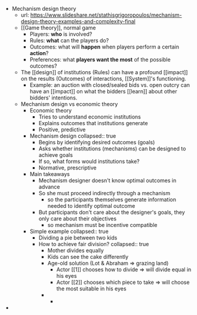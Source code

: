 - Mechanism design theory
	- url: https://www.slideshare.net/stathisgrigoropoulos/mechanism-design-theory-examples-and-complexity-final
	- [[Game theory]], normal game
		- Players: **who** is involved?
		- Rules: **what** can the players do?
		- Outcomes: what will **happen** when players perform a certain **action**?
		- Preferences: what **players want the most** of the possible outcomes?
	- The [[design]] of institutions (Rules) can have a profound [[impact]] on the results (Outcomes) of interactions, [[System]]'s functioning.
		- Example: an auction with closed/sealed bids vs. open outcry can have an [[impact]] on what the bidders [[learn]] about other bidders' intentions.
	- Mechanism design vs economic theory
		- Economic theory
			- Tries to understand economic institutions
			- Explains outcomes that institutions generate
			- Positive, predictive
		- Mechanism design
		  collapsed:: true
			- Begins by identifying desired outcomes (goals)
			- Asks whether institutions (mechanisms) can be designed to achieve goals
			- If so, what forms would institutions take?
			- Normative, prescriptive
		- Main takeaways
			- Mechanism designer doesn't know optimal outcomes in advance
			- So she must proceed indirectly through a mechanism
				- so the participants themselves generate information needed to identify optimal outcome
			- But participants don't care about the designer's goals, they only care about their objectives
				- so mechanism must be incentive compatible
		- Simple example
		  collapsed:: true
			- Dividing a pie between two kids
			- How to achieve fair division?
			  collapsed:: true
				- Mother divides equally
				- Kids can see the cake differently
				- Age-old solution (Lot & Abraham => grazing land)
					- Actor [[1]] chooses how to divide => will divide equal in his eyes
					- Actor [[2]] chooses which piece to take => will choose the most suitable in his eyes
				-
					-
-
